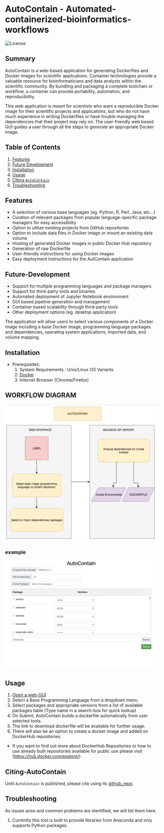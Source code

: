 # AutoContain - Automated-containerized-bioinformatics-workflows
![License](LICENSE)
## Summary
AutoContain is a web-based application for generating Dockerfiles and Docker images for scientific applications. Container technologies provide a valuable resource for bioinformaticians and data analysts within the scientific community. By bundling and packaging a complete toolchain or workflow, a container can provide portability, automation, and reproducibility.

This web application is meant for scientists who want a reproducible Docker image for their scientific projects and applications, but who do not have much experience in writing Dockerfiles or have trouble managing the dependencies that their project may rely on. The user-friendly web based GUI guides a user through all the steps to generate an appropriate Docker image.
## Table of Contents
1. [Features](#features)
2. [Future Development](#future-development)
3. [Installation](#installation)
4. [Usage](#usage)
5. [Citing `AutoContain`](#citing-autocontain)
6. [Troubleshooting](#troubleshooting)

## Features
* A selection of various base languages (eg. Python, R, Perl, Java, etc...)
* Curation of relevant packages from popular language-specific package managers for easy accessibility
* Option to utilize existing projects from GitHub repositories
* Option to include data files in Docker image or mount an existing data volume
* Hosting of generated Docker images in public Docker Hub repository
* Generation of raw Dockerfile 
* User-friendly instructions for using Docker images
* Easy deployment instructions for the AutContain application

## Future-Development
* Support for multiple programming languages and package managers
* Support for third-party tools and binaries
* Automated deployment of Jupyter Notebook environment
* GUI based pipeline generation and management
* Container based scalability through third-party tools
* Other deployment options (eg. desktop application)

The application will allow users to select various components of a Docker image including a base Docker image, programming language packages and dependencies, operating system applications, imported data, and volume mapping.

## Installation
* Prerequisites: 
  1. System Requirements : Unix/Linux OS Variants 
  2. [Docker](https://docs.docker.com/install/) 
  3. Internet Browser (Chrome/Firefox)
## WORKFLOW DIAGRAM
![workflow](https://github.com/NCBI-Hackathons/AutoContain/blob/master/ui/BasicWorkflow.png)
  ### example
  ![example workflow](https://github.com/NCBI-Hackathons/AutoContain/blob/master/ui/Web_Interface.png)

## Usage
1. [Open a web-GUI](Link)
2. Select a Base Programming Language from a dropdown menu
3. Select packages and appropriate versions from a list of available packages table (Type name in a search-box for quick lookup)
4. On Submit, AutoContain builds a dockerfile automatically from user selected tools.
5. The link to download dockerfile will be available for further usage.
6. There will also be an option to create a docker image and added on DockerHub repositories.
 
* If you want to find out more about DockerHub Repositories or how to use already built repositories available for public use please visit (https://hub.docker.com/explore/) 

## Citing-AutoContain
Until `AutoContain` is published, please cite using its [github_repo](https://github.com/NCBI-Hackathons/AutoContain).

## Troubleshooting
As issues arise and common problems are identified, we will list them here.
1. Currently this tool is built to provide libraries from Anaconda and only supports Python packages.
